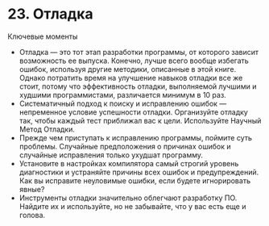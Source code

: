 

# 23. Отладка

Ключевые моменты

* Отладка — это тот этап разработки программы, от которого зависит возможность ее выпуска. Конечно, лучше всего вообще
  избегать ошибок, используя другие методики, описанные в этой книге. Однако потратить время на улучшение навыков
  отладки все же стоит, потому что эффективность отладки, выполняемой лучшими и худшими программистами, различается
  минимум в 10 раз.
* Систематичный подход к поиску и исправлению ошибок — непременное условие успешности отладки. Организуйте отладку так,
  чтобы каждый тест приближал вас к цели. Используйте Научный Метод Отладки.
* Прежде чем приступать к исправлению программы, поймите суть проблемы. Случайные предположения о причинах ошибок и
  случайные исправления только ухудшат программу.
* Установите в настройках компилятора самый строгий уровень диагностики и устраняйте причины всех ошибок и
  предупреждений. Как вы исправите неуловимые ошибки, если будете игнорировать явные?
* Инструменты отладки значительно облегчают разработку ПО. Найдите их и используйте, но не забывайте, что у вас есть еще
  и голова.
